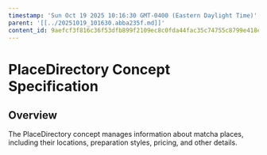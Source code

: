 ```yaml
---
timestamp: 'Sun Oct 19 2025 10:16:30 GMT-0400 (Eastern Daylight Time)'
parent: '[[../20251019_101630.abba235f.md]]'
content_id: 9aefcf3f816c36f53dfb899f2109ec8c0fda44fac35c74755c8799e418ec181c
---
```


# PlaceDirectory Concept Specification

## Overview

The PlaceDirectory concept manages information about matcha places, including their locations, preparation styles, pricing, and other details.
